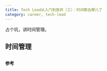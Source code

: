 ```yaml
---
title: Tech Lead从入门到放弃（三）：时间都去哪儿了
category: career, tech-lead
---
```


占个坑，讲时间管理。

## 时间管理

## 

#### 参考
